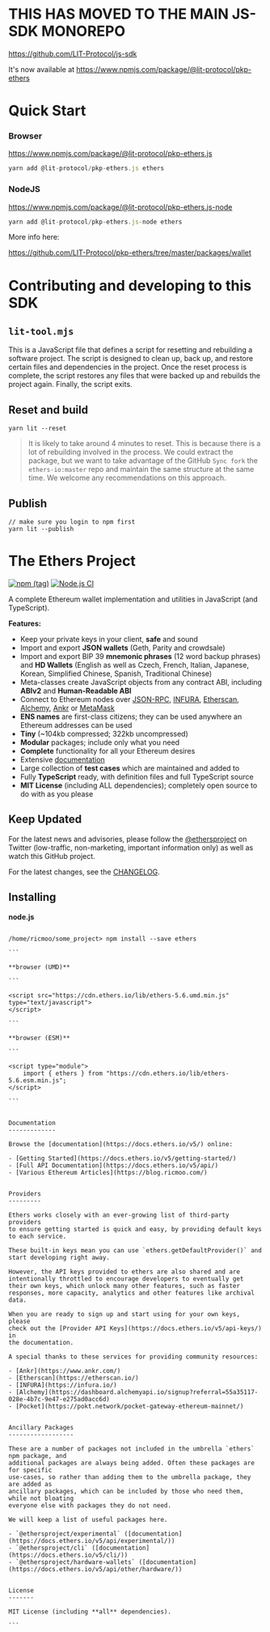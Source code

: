 # THIS HAS MOVED TO THE MAIN JS-SDK MONOREPO

https://github.com/LIT-Protocol/js-sdk

It's now available at 
https://www.npmjs.com/package/@lit-protocol/pkp-ethers





# Quick Start

### Browser

https://www.npmjs.com/package/@lit-protocol/pkp-ethers.js

```javascript
yarn add @lit-protocol/pkp-ethers.js ethers
```

### NodeJS

https://www.npmjs.com/package/@lit-protocol/pkp-ethers.js-node

```javascript
yarn add @lit-protocol/pkp-ethers.js-node ethers
```

More info here:

https://github.com/LIT-Protocol/pkp-ethers/tree/master/packages/wallet


# Contributing and developing to this SDK

## `lit-tool.mjs`

This is a JavaScript file that defines a script for resetting and rebuilding a software project. The script is designed to clean up, back up, and restore certain files and dependencies in the project.
Once the reset process is complete, the script restores any files that were backed up and rebuilds the project again. Finally, the script exits.

## Reset and build
```
yarn lit --reset
```

> It is likely to take around 4 minutes to reset. This is because there is a lot of rebuilding involved in the process. We could extract the package, but we want to take advantage of the GitHub `Sync fork` the `ethers-io:master` repo and maintain the same structure at the same time. We welcome any recommendations on this approach.

## Publish

```
// make sure you login to npm first
yarn lit --publish
```


The Ethers Project
==================

[![npm (tag)](https://img.shields.io/npm/v/ethers)](https://www.npmjs.com/package/ethers)
[![Node.js CI](https://github.com/ethers-io/ethers.js/workflows/Node.js%20CI/badge.svg?branch=ethers-v5-beta)](https://github.com/ethers-io/ethers.js/actions?query=workflow%3A%22Node.js+CI%22)

A complete Ethereum wallet implementation and utilities in JavaScript (and TypeScript).

**Features:**

- Keep your private keys in your client, **safe** and sound
- Import and export **JSON wallets** (Geth, Parity and crowdsale)
- Import and export BIP 39 **mnemonic phrases** (12 word backup phrases) and **HD Wallets** (English as well as Czech, French, Italian, Japanese, Korean, Simplified Chinese, Spanish, Traditional Chinese)
- Meta-classes create JavaScript objects from any contract ABI, including **ABIv2** and **Human-Readable ABI**
- Connect to Ethereum nodes over [JSON-RPC](https://github.com/ethereum/wiki/wiki/JSON-RPC), [INFURA](https://infura.io), [Etherscan](https://etherscan.io), [Alchemy](https://alchemyapi.io), [Ankr](https://ankr.com) or [MetaMask](https://metamask.io)
- **ENS names** are first-class citizens; they can be used anywhere an Ethereum addresses can be used
- **Tiny** (~104kb compressed; 322kb uncompressed)
- **Modular** packages; include only what you need
- **Complete** functionality for all your Ethereum desires
- Extensive [documentation](https://docs.ethers.io/v5/)
- Large collection of **test cases** which are maintained and added to
- Fully **TypeScript** ready, with definition files and full TypeScript source
- **MIT License** (including ALL dependencies); completely open source to do with as you please


Keep Updated
------------

For the latest news and advisories, please follow the
[@ethersproject](https://twitter.com/ethersproject) on Twitter (low-traffic,
non-marketing, important information only) as well as watch this GitHub project.

For the latest changes, see the
[CHANGELOG](https://github.com/ethers-io/ethers.js/blob/master/CHANGELOG.md).


Installing
----------

**node.js**

````

/home/ricmoo/some_project> npm install --save ethers

```

**browser (UMD)**

```

<script src="https://cdn.ethers.io/lib/ethers-5.6.umd.min.js" type="text/javascript">
</script>

```

**browser (ESM)**

```

<script type="module">
    import { ethers } from "https://cdn.ethers.io/lib/ethers-5.6.esm.min.js";
</script>

```


Documentation
-------------

Browse the [documentation](https://docs.ethers.io/v5/) online:

- [Getting Started](https://docs.ethers.io/v5/getting-started/)
- [Full API Documentation](https://docs.ethers.io/v5/api/)
- [Various Ethereum Articles](https://blog.ricmoo.com/)


Providers
---------

Ethers works closely with an ever-growing list of third-party providers
to ensure getting started is quick and easy, by providing default keys
to each service.

These built-in keys mean you can use `ethers.getDefaultProvider()` and
start developing right away.

However, the API keys provided to ethers are also shared and are
intentionally throttled to encourage developers to eventually get
their own keys, which unlock many other features, such as faster
responses, more capacity, analytics and other features like archival
data.

When you are ready to sign up and start using for your own keys, please
check out the [Provider API Keys](https://docs.ethers.io/v5/api-keys/) in
the documentation.

A special thanks to these services for providing community resources:

- [Ankr](https://www.ankr.com/)
- [Etherscan](https://etherscan.io/)
- [INFURA](https://infura.io/)
- [Alchemy](https://dashboard.alchemyapi.io/signup?referral=55a35117-028e-4b7c-9e47-e275ad0acc6d)
- [Pocket](https://pokt.network/pocket-gateway-ethereum-mainnet/)


Ancillary Packages
------------------

These are a number of packages not included in the umbrella `ethers` npm package, and
additional packages are always being added. Often these packages are for specific
use-cases, so rather than adding them to the umbrella package, they are added as
ancillary packages, which can be included by those who need them, while not bloating
everyone else with packages they do not need.

We will keep a list of useful packages here.

- `@ethersproject/experimental` ([documentation](https://docs.ethers.io/v5/api/experimental/))
- `@ethersproject/cli` ([documentation](https://docs.ethers.io/v5/cli/))
- `@ethersproject/hardware-wallets` ([documentation](https://docs.ethers.io/v5/api/other/hardware/))


License
-------

MIT License (including **all** dependencies).

```
